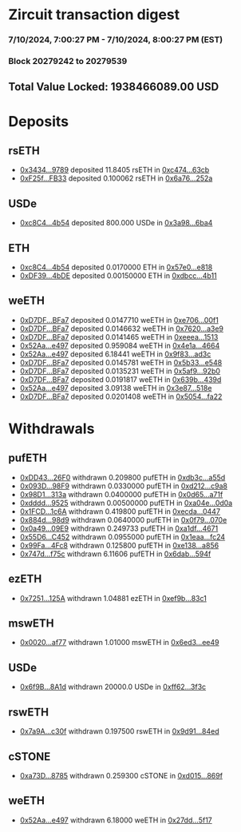 # Zircuit transaction digest
### 7/10/2024, 7:00:27 PM - 7/10/2024, 8:00:27 PM (EST)
### Block 20279242 to 20279539

## Total Value Locked: 1938466089.00 USD

# Deposits
## rsETH
- [0x3434...9789](https://etherscan.io/address/0x34349c5569e7B846c3558961552D2202760A9789) deposited 11.8405 rsETH in [0xc474...63cb](https://etherscan.io/tx/0x34349c5569e7B846c3558961552D2202760A9789)
- [0xF25f...FB33](https://etherscan.io/address/0xF25f04FB8b94766c8143BBC71920Df298496FB33) deposited 0.100062 rsETH in [0x6a76...252a](https://etherscan.io/tx/0xF25f04FB8b94766c8143BBC71920Df298496FB33)
## USDe
- [0xc8C4...4b54](https://etherscan.io/address/0xc8C4F038B89E91FC27F239d9F30FDC0A75904b54) deposited 800.000 USDe in [0x3a98...6ba4](https://etherscan.io/tx/0xc8C4F038B89E91FC27F239d9F30FDC0A75904b54)
## ETH
- [0xc8C4...4b54](https://etherscan.io/address/0xc8C4F038B89E91FC27F239d9F30FDC0A75904b54) deposited 0.0170000 ETH in [0x57e0...e818](https://etherscan.io/tx/0xc8C4F038B89E91FC27F239d9F30FDC0A75904b54)
- [0xDF39...4bDE](https://etherscan.io/address/0xDF3922c7704330F4c1Ec37c62F92550f06B94bDE) deposited 0.00150000 ETH in [0xdbcc...4b11](https://etherscan.io/tx/0xDF3922c7704330F4c1Ec37c62F92550f06B94bDE)
## weETH
- [0xD7DF...BFa7](https://etherscan.io/address/0xD7DF7E085214743530afF339aFC420c7c720BFa7) deposited 0.0147710 weETH in [0xe706...00f1](https://etherscan.io/tx/0xD7DF7E085214743530afF339aFC420c7c720BFa7)
- [0xD7DF...BFa7](https://etherscan.io/address/0xD7DF7E085214743530afF339aFC420c7c720BFa7) deposited 0.0146632 weETH in [0x7620...a3e9](https://etherscan.io/tx/0xD7DF7E085214743530afF339aFC420c7c720BFa7)
- [0xD7DF...BFa7](https://etherscan.io/address/0xD7DF7E085214743530afF339aFC420c7c720BFa7) deposited 0.0141465 weETH in [0xeeea...1513](https://etherscan.io/tx/0xD7DF7E085214743530afF339aFC420c7c720BFa7)
- [0x52Aa...e497](https://etherscan.io/address/0x52Aa899454998Be5b000Ad077a46Bbe360F4e497) deposited 0.959084 weETH in [0x4e1a...4664](https://etherscan.io/tx/0x52Aa899454998Be5b000Ad077a46Bbe360F4e497)
- [0x52Aa...e497](https://etherscan.io/address/0x52Aa899454998Be5b000Ad077a46Bbe360F4e497) deposited 6.18441 weETH in [0x9f83...ad3c](https://etherscan.io/tx/0x52Aa899454998Be5b000Ad077a46Bbe360F4e497)
- [0xD7DF...BFa7](https://etherscan.io/address/0xD7DF7E085214743530afF339aFC420c7c720BFa7) deposited 0.0145781 weETH in [0x5b33...e548](https://etherscan.io/tx/0xD7DF7E085214743530afF339aFC420c7c720BFa7)
- [0xD7DF...BFa7](https://etherscan.io/address/0xD7DF7E085214743530afF339aFC420c7c720BFa7) deposited 0.0135231 weETH in [0x5af9...92b0](https://etherscan.io/tx/0xD7DF7E085214743530afF339aFC420c7c720BFa7)
- [0xD7DF...BFa7](https://etherscan.io/address/0xD7DF7E085214743530afF339aFC420c7c720BFa7) deposited 0.0191817 weETH in [0x639b...439d](https://etherscan.io/tx/0xD7DF7E085214743530afF339aFC420c7c720BFa7)
- [0x52Aa...e497](https://etherscan.io/address/0x52Aa899454998Be5b000Ad077a46Bbe360F4e497) deposited 3.09138 weETH in [0x3e87...518e](https://etherscan.io/tx/0x52Aa899454998Be5b000Ad077a46Bbe360F4e497)
- [0xD7DF...BFa7](https://etherscan.io/address/0xD7DF7E085214743530afF339aFC420c7c720BFa7) deposited 0.0201408 weETH in [0x5054...fa22](https://etherscan.io/tx/0xD7DF7E085214743530afF339aFC420c7c720BFa7)
# Withdrawals
## pufETH
- [0xDD43...26F0](https://etherscan.io/address/0xDD4320FdF0b791720Ca184b3fa413C406E1926F0) withdrawn 0.209800 pufETH in [0xdb3c...a55d](https://etherscan.io/tx/0xDD4320FdF0b791720Ca184b3fa413C406E1926F0)
- [0x093D...98F9](https://etherscan.io/address/0x093DC8D257E83165379ebC7ccb220d775edd98F9) withdrawn 0.0330000 pufETH in [0xd212...c9a8](https://etherscan.io/tx/0x093DC8D257E83165379ebC7ccb220d775edd98F9)
- [0x98D1...313a](https://etherscan.io/address/0x98D11bA4aB7BA91B4C6Ba3c814A15896F000313a) withdrawn 0.0400000 pufETH in [0x0d65...a71f](https://etherscan.io/tx/0x98D11bA4aB7BA91B4C6Ba3c814A15896F000313a)
- [0xdddd...9525](https://etherscan.io/address/0xddddDf1383a980d591868F010fE1CB9D62739525) withdrawn 0.00500000 pufETH in [0xa04e...0d0a](https://etherscan.io/tx/0xddddDf1383a980d591868F010fE1CB9D62739525)
- [0x1FCD...1c6A](https://etherscan.io/address/0x1FCD52EC0a41d35817095fBf7E538da9Fec11c6A) withdrawn 0.419800 pufETH in [0xecda...0447](https://etherscan.io/tx/0x1FCD52EC0a41d35817095fBf7E538da9Fec11c6A)
- [0x884d...98d9](https://etherscan.io/address/0x884d7ffD34f03Cf3769C3A0285A9f4b45c7598d9) withdrawn 0.0640000 pufETH in [0x0f79...070e](https://etherscan.io/tx/0x884d7ffD34f03Cf3769C3A0285A9f4b45c7598d9)
- [0x0a49...09E9](https://etherscan.io/address/0x0a49DbEF2561acE4B20dF0DC857e35D5024f09E9) withdrawn 0.249733 pufETH in [0xa1df...4671](https://etherscan.io/tx/0x0a49DbEF2561acE4B20dF0DC857e35D5024f09E9)
- [0x55D6...C452](https://etherscan.io/address/0x55D647550Ac4DEE50E00edF13Debee5404f4C452) withdrawn 0.0955000 pufETH in [0x1eaa...fc24](https://etherscan.io/tx/0x55D647550Ac4DEE50E00edF13Debee5404f4C452)
- [0x99Fa...4Fc8](https://etherscan.io/address/0x99Fa48ccEa8a38CDE6B437450fF9bBdDAFAA4Fc8) withdrawn 0.125800 pufETH in [0xe138...a856](https://etherscan.io/tx/0x99Fa48ccEa8a38CDE6B437450fF9bBdDAFAA4Fc8)
- [0x747d...f75c](https://etherscan.io/address/0x747d2F6377098ae1086bd087731651c70094f75c) withdrawn 6.11606 pufETH in [0x6dab...594f](https://etherscan.io/tx/0x747d2F6377098ae1086bd087731651c70094f75c)
## ezETH
- [0x7251...125A](https://etherscan.io/address/0x7251de8EFAC378FF429b532247d374D37134125A) withdrawn 1.04881 ezETH in [0xef9b...83c1](https://etherscan.io/tx/0x7251de8EFAC378FF429b532247d374D37134125A)
## mswETH
- [0x0020...af77](https://etherscan.io/address/0x00201cfc48Ae96Bda7a778EE2B3377899931af77) withdrawn 1.01000 mswETH in [0x6ed3...ee49](https://etherscan.io/tx/0x00201cfc48Ae96Bda7a778EE2B3377899931af77)
## USDe
- [0x6f9B...8A1d](https://etherscan.io/address/0x6f9BB7e454f5B3eb2310343f0E99269dC2BB8A1d) withdrawn 20000.0 USDe in [0xff62...3f3c](https://etherscan.io/tx/0x6f9BB7e454f5B3eb2310343f0E99269dC2BB8A1d)
## rswETH
- [0x7a9A...c30f](https://etherscan.io/address/0x7a9A70BD3382D57faBA7B9105c5335471a17c30f) withdrawn 0.197500 rswETH in [0x9d91...84ed](https://etherscan.io/tx/0x7a9A70BD3382D57faBA7B9105c5335471a17c30f)
## cSTONE
- [0xa73D...8785](https://etherscan.io/address/0xa73Df4F0ceA035B83D1c3692FF30c6B440a98785) withdrawn 0.259300 cSTONE in [0xd015...869f](https://etherscan.io/tx/0xa73Df4F0ceA035B83D1c3692FF30c6B440a98785)
## weETH
- [0x52Aa...e497](https://etherscan.io/address/0x52Aa899454998Be5b000Ad077a46Bbe360F4e497) withdrawn 6.18000 weETH in [0x27dd...5f17](https://etherscan.io/tx/0x52Aa899454998Be5b000Ad077a46Bbe360F4e497)
